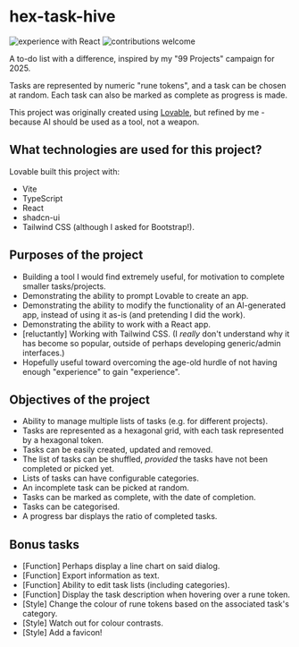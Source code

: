 # hex-task-hive

![experience with React](https://img.shields.io/badge/experience-react-blue.svg?style=flat)
![contributions welcome](https://img.shields.io/badge/contributions-welcome-brightgreen.svg?style=flat)

A to-do list with a difference, inspired by my "99 Projects" campaign for 2025.

Tasks are represented by numeric "rune tokens", and a task can be chosen at random. Each task can also be marked as complete as progress is made. 

This project was originally created using [Lovable](https://lovable.dev), but refined by me - because AI should be used as a tool, not a weapon.

## What technologies are used for this project?

Lovable built this project with:

- Vite
- TypeScript
- React
- shadcn-ui
- Tailwind CSS (although I asked for Bootstrap!).

## Purposes of the project

- Building a tool I would find extremely useful, for motivation to complete smaller tasks/projects.
- Demonstrating the ability to prompt Lovable to create an app.
- Demonstrating the ability to modify the functionality of an AI-generated app, instead of using it as-is (and pretending I did the work).
- Demonstrating the ability to work with a React app.
- [reluctantly] Working with Tailwind CSS. (I *really* don't understand why it has become so popular, outside of perhaps developing generic/admin interfaces.)
- Hopefully useful toward overcoming the age-old hurdle of not having enough "experience" to gain "experience".

## Objectives of the project
- Ability to manage multiple lists of tasks (e.g. for different projects).
- Tasks are represented as a hexagonal grid, with each task represented by a hexagonal token.
- Tasks can be easily created, updated and removed.
- The list of tasks can be shuffled, *provided* the tasks have not been completed or picked yet.
- Lists of tasks can have configurable categories.
- An incomplete task can be picked at random.
- Tasks can be marked as complete, with the date of completion.
- Tasks can be categorised.
- A progress bar displays the ratio of completed tasks.

## Bonus tasks
- [Function] Perhaps display a line chart on said dialog.
- [Function] Export information as text.
- [Function] Ability to edit task lists (including categories).
- [Function] Display the task description when hovering over a rune token.
- [Style] Change the colour of rune tokens based on the associated task's category.
- [Style] Watch out for colour contrasts.
- [Style] Add a favicon!
